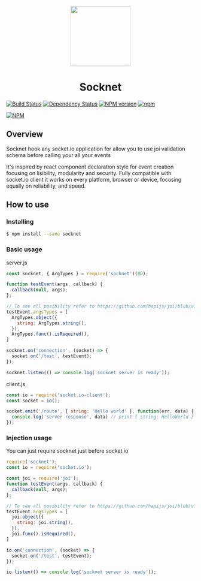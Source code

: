 [socket-io]: https://socket.io

<div align="center">
<img
  width="160px"
  src="https://image.ibb.co/c11zDk/logo_leo.png">
</div>

<h1 align="center">Socknet</h1>

[![Build Status](https://travis-ci.org/leon3s/socknet.svg?branch=master)](https://travis-ci.org/leon3s/socknet)
[![Dependency Status](https://david-dm.org/leon3s/socknet.svg)](https://david-dm.org/leon3s/socknet.svg)
[![NPM version](https://badge.fury.io/js/socknet.svg)](https://www.npmjs.com/package/socknet)
[![npm](https://img.shields.io/npm/dt/socknet.svg)]()

[![NPM](https://nodei.co/npm/socknet.png)](https://nodei.co/npm/socknet/)

<!-- ## Take a look at our get started and documentation on [socknet.io](http://socknet.io) -->

## Overview
Socknet hook any socket.io application for allow you to use joi validation schema before calling your all your events

It&apos;s inspired by react component declaration style for event creation focusing on lisibility, modularity and security.
Fully compatible with socket.io client it works on every platform,
  browser or device, focusing equally on reliability, and speed.

## How to use

### Installing
```sh
$ npm install --save socknet
```

### Basic usage
server.js
```js
const socknet, { ArgTypes } = require('socknet')(80);

function testEvent(args, callback) {
  callback(null, args);
};

// To see all posibility refer to https://github.com/hapijs/joi/blob/v13.3.0/API.md
testEvent.argsTypes = [
  ArgTypes.object({
    string: ArgTypes.string(),
  }),
  ArgTypes.func().isRequired(),
]

socknet.on('connection', (socket) => {
  socket.on('/test', testEvent);
});

socknet.listen(() => console.log('socknet server is ready'));
```
client.js
```js
const io = require('socket.io-client');
const socket = io();

socket.emit('/route', { string: 'Hello world' }, function(err, data) {
  console.log('server response', data) // print { string: HelloWorld }
});
```

### Injection usage
You can just require socknet just before socket.io

```js
require('socknet');
const io = require('socket.io');
```

```js
const joi = require('joi');
function testEvent(args, callback) {
  callback(null, args);
};

// To see all posibility refer to https://github.com/hapijs/joi/blob/v13.3.0/API.md
testEvent.argsTypes = [
  joi.object({
    string: joi.string(),
  }),
  joi.func().isRequired(),
]

io.on('connection', (socket) => {
  socket.on('/test', testEvent);
});

io.listen(() => console.log('socknet server is ready'));
```
